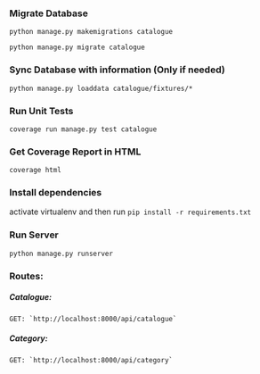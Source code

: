 
### Migrate Database
`python manage.py makemigrations catalogue`

`python manage.py migrate catalogue`

### Sync Database with information (Only if needed)
`python manage.py loaddata catalogue/fixtures/*`

### Run Unit Tests
`coverage run manage.py test catalogue`

### Get Coverage Report in HTML
`coverage html`

### Install dependencies
activate virtualenv and then run `pip install -r requirements.txt`

### Run Server
`python manage.py runserver`


### Routes:
##### Catalogue:

```
GET: `http://localhost:8000/api/catalogue`
```

##### Category:

```
GET: `http://localhost:8000/api/category`
```